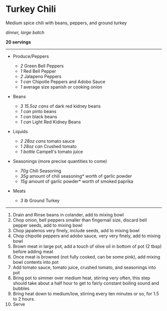 # Turkey Chili

Medium spice chili with beans, peppers, and ground turkey

*dinner, large batch*

**20 servings**

---

- Produce/Peppers
    - *2* Green Bell Peppers
    - *1* Red Bell Pepper
    - *2* Jalapeno Peppers
    - *1 can* Chipotle Peppers and Adobo Sauce
    - *1* average size spanish or cooking onion
- Beans
    - *3 15.5oz cans* of dark red kidney beans
    - *1 can* pinto beans
    - *1 can* black beans
    - *1 can* Light Red Kidney Beans
- Liquids
    - *2 28oz cans* tomato sauce
    - *1 28oz can* Crushed tomato
    - *1 bottle* Campell's tomato juice

- Seasonings (more precise quantities to come)
    - *70g* Chili Seasoning
    - *35g* amount of chili seasoning* worth of garlic powder
    - *15g* amount of garlic powder* worth of smoked paprika
- Meats
    - *3 lb* Ground Turkey

---

1. Drain and Rinse beans in colander, add to mixing bowl
2. Chop onion, bell peppers smaller than fingernail size, discard bell pepper seeds, add to mixing bowl
3. Chop japalenos very finely, include seeds, add to mixing bowl
4. Chop chipotle peppers and adobo sauce, very very finely, add to mixing bowl
5. Brown meat in large pot, add a touch of olive oil in bottom of pot (2 tbsp) before adding meat
6. Once meat is browned (not fully cooked, can be some pink), add mixing bowl contents into pot
7. Add tomato sauce, tomato juice, crushed tomato, and seasonings into pot
8. Bring pot to simmer over medium heat, stirring very often, this step should take about a half hour to get to fairly constant boiling sound and bubbles
9. Bring heat down to medium/low, stirring every ten minutes or so, for 1.5 to 2 hours.
10. Serve